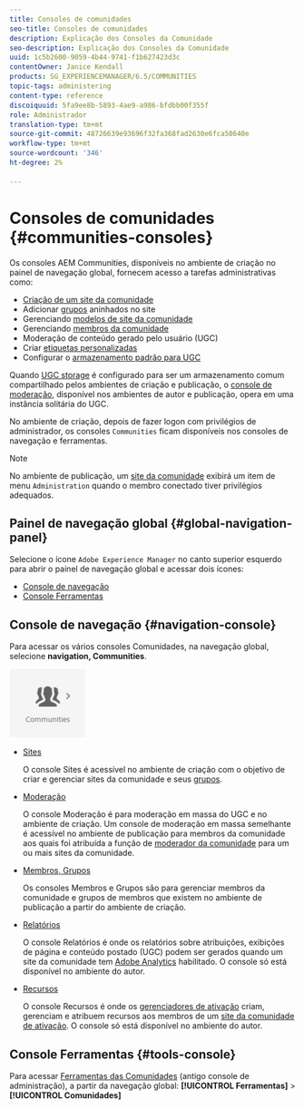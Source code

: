 ```yaml
---
title: Consoles de comunidades
seo-title: Consoles de comunidades
description: Explicação dos Consoles da Comunidade
seo-description: Explicação dos Consoles da Comunidade
uuid: 1c5b2600-9059-4b44-9741-f1b627423d3c
contentOwner: Janice Kendall
products: SG_EXPERIENCEMANAGER/6.5/COMMUNITIES
topic-tags: administering
content-type: reference
discoiquuid: 5fa9ee8b-5893-4ae9-a986-bfdbb00f355f
role: Administrador
translation-type: tm+mt
source-git-commit: 48726639e93696f32fa368fad2630e6fca50640e
workflow-type: tm+mt
source-wordcount: '346'
ht-degree: 2%

---
```



# Consoles de comunidades {#communities-consoles}

Os consoles AEM Communities, disponíveis no ambiente de criação no painel de navegação global, fornecem acesso a tarefas administrativas como:

* [Criação de um site da comunidade](sites-console.md)
* Adicionar [grupos](groups.md) aninhados no site
* Gerenciando [modelos de site da comunidade](sites.md)
* Gerenciando [membros da comunidade](members.md)
* [](moderate-ugc.md) Moderação de conteúdo gerado pelo usuário (UGC)
* Criar [etiquetas personalizadas](badges.md)
* Configurar o [armazenamento padrão para UGC](srp-config.md)

Quando [UGC storage](working-with-srp.md) é configurado para ser um armazenamento comum compartilhado pelos ambientes de criação e publicação, o [console de moderação](moderation.md), disponível nos ambientes de autor e publicação, opera em uma instância solitária do UGC.

No ambiente de criação, depois de fazer logon com privilégios de administrador, os consoles `Communities` ficam disponíveis nos consoles de navegação e ferramentas.

>[!NOTE]
>
>No ambiente de publicação, um [site da comunidade](sites-console.md) exibirá um item de menu `Administration` quando o membro conectado tiver privilégios adequados.

## Painel de navegação global {#global-navigation-panel}

Selecione o ícone `Adobe Experience Manager` no canto superior esquerdo para abrir o painel de navegação global e acessar dois ícones:

* [Console de navegação](#navigation-console)
* [Console Ferramentas](tools.md)

## Console de navegação {#navigation-console}

Para acessar os vários consoles Comunidades, na navegação global, selecione **navigation, Communities**.

![comunidades](assets/communities.png)

* [Sites](sites-console.md)

   O console Sites é acessível no ambiente de criação com o objetivo de criar e gerenciar sites da comunidade e seus [grupos](groups.md).

* [Moderação](moderation.md)

   O console Moderação é para moderação em massa do UGC e no ambiente de criação. Um console de moderação em massa semelhante é acessível no ambiente de publicação para membros da comunidade aos quais foi atribuída a função de [moderador da comunidade](users.md#publishenvironmentusersandgroups) para um ou mais sites da comunidade.

* [Membros, Grupos](members.md)

   Os consoles Membros e Grupos são para gerenciar membros da comunidade e grupos de membros que existem no ambiente de publicação a partir do ambiente de criação.

* [Relatórios](reports.md)

   O console Relatórios é onde os relatórios sobre atribuições, exibições de página e conteúdo postado (UGC) podem ser gerados quando um site da comunidade tem [Adobe Analytics](sites-console.md#analytics) habilitado. O console só está disponível no ambiente do autor.

* [Recursos](resources.md)

   O console Recursos é onde os [gerenciadores de ativação](enablement.md#communitymanagers) criam, gerenciam e atribuem recursos aos membros de um [site da comunidade de ativação](overview.md#enablement-community). O console só está disponível no ambiente do autor.

## Console Ferramentas {#tools-console}

Para acessar [Ferramentas das Comunidades](tools.md) (antigo console de administração), a partir da navegação global: **[!UICONTROL Ferramentas]** > **[!UICONTROL Comunidades]**
